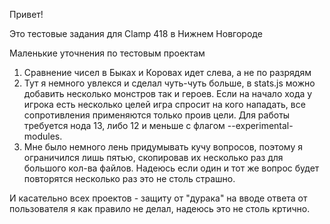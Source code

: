 ﻿Привет!

Это тестовые задания для Clamp 418 в Нижнем Новгороде

Маленькие уточнения по тестовым проектам

1. Сравнение чисел в Быках и Коровах идет слева, а не по разрядям
2. Тут я немного увлекся и сделал чуть-чуть больше, в stats.js можно добавить несколько монстров так и героев.
Если на начало хода у игрока есть несколько целей игра спросит на кого нападать, все сопротивления применяются только 
проив цели.  Для работы требуется нода 13, либо 12 и меньше с флагом --experimental-modules.
3. Мне было немного лень придумывать кучу вопросов, поэтому я ограничился лишь пятью, скопировав их несколько раз для 
большого кол-ва файлов. Надеюсь если один и тот же вопрос будет повторятся несколько раз это не столь страшно.

И касательно всех проектов - защиту от "дурака" на вводе ответа от пользователя я как правило не делал, надеюсь это 
не столь кртично. 